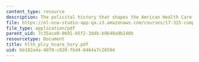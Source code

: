```yaml
---
content_type: resource
description: The policital history that shapes the Amrican Health Care System.
file: https://ol-ocw-studio-app-qa.s3.amazonaws.com/courses/17-315-comparative-health-policy-fall-2004/bb182a4a4070c820fbd46464a7c2659d_hlth_plcy_hcare_hsry.pdf
file_type: application/pdf
parent_uid: 7c35ace0-0691-b5f2-3ddb-b9640a9b240b
resourcetype: Document
title: hlth_plcy_hcare_hsry.pdf
uid: bb182a4a-4070-c820-fbd4-6464a7c2659d
---
```

